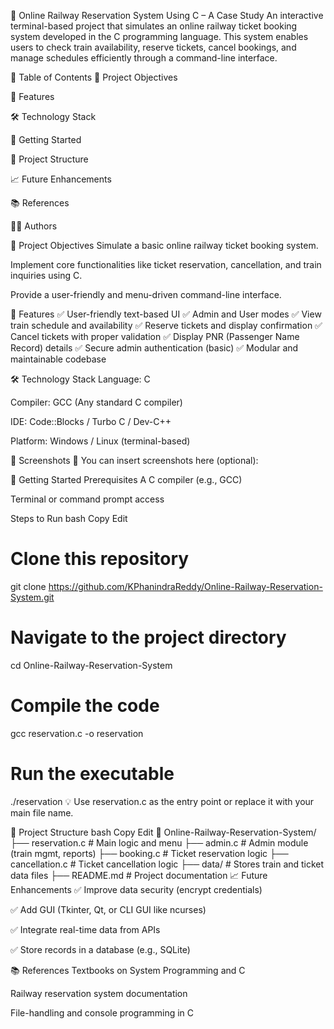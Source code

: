 🚆 Online Railway Reservation System Using C – A Case Study
An interactive terminal-based project that simulates an online railway ticket booking system developed in the C programming language. This system enables users to check train availability, reserve tickets, cancel bookings, and manage schedules efficiently through a command-line interface.

📌 Table of Contents
🎯 Project Objectives

🔧 Features

🛠️ Technology Stack

🚀 Getting Started

📂 Project Structure

📈 Future Enhancements

📚 References

🧑‍💻 Authors

🎯 Project Objectives
Simulate a basic online railway ticket booking system.

Implement core functionalities like ticket reservation, cancellation, and train inquiries using C.

Provide a user-friendly and menu-driven command-line interface.

🔧 Features
✅ User-friendly text-based UI
✅ Admin and User modes
✅ View train schedule and availability
✅ Reserve tickets and display confirmation
✅ Cancel tickets with proper validation
✅ Display PNR (Passenger Name Record) details
✅ Secure admin authentication (basic)
✅ Modular and maintainable codebase

🛠️ Technology Stack
Language: C

Compiler: GCC (Any standard C compiler)

IDE: Code::Blocks / Turbo C / Dev-C++

Platform: Windows / Linux (terminal-based)

📸 Screenshots
📌 You can insert screenshots here (optional):

🚀 Getting Started
Prerequisites
A C compiler (e.g., GCC)

Terminal or command prompt access

Steps to Run
bash
Copy
Edit
# Clone this repository
git clone https://github.com/KPhanindraReddy/Online-Railway-Reservation-System.git

# Navigate to the project directory
cd Online-Railway-Reservation-System

# Compile the code
gcc reservation.c -o reservation

# Run the executable
./reservation
💡 Use reservation.c as the entry point or replace it with your main file name.

📂 Project Structure
bash
Copy
Edit
📁 Online-Railway-Reservation-System/
├── reservation.c          # Main logic and menu
├── admin.c                # Admin module (train mgmt, reports)
├── booking.c              # Ticket reservation logic
├── cancellation.c         # Ticket cancellation logic
├── data/                  # Stores train and ticket data files
├── README.md              # Project documentation
📈 Future Enhancements
✅ Improve data security (encrypt credentials)

✅ Add GUI (Tkinter, Qt, or CLI GUI like ncurses)

✅ Integrate real-time data from APIs

✅ Store records in a database (e.g., SQLite)

📚 References
Textbooks on System Programming and C

Railway reservation system documentation

File-handling and console programming in C

